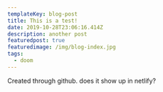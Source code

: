 ```yaml
---
templateKey: blog-post
title: This is a test!
date: 2019-10-28T23:06:16.414Z
description: another post
featuredpost: true
featuredimage: /img/blog-index.jpg
tags:
  - doom
---
```



Created through github. does it show up in netlify?

